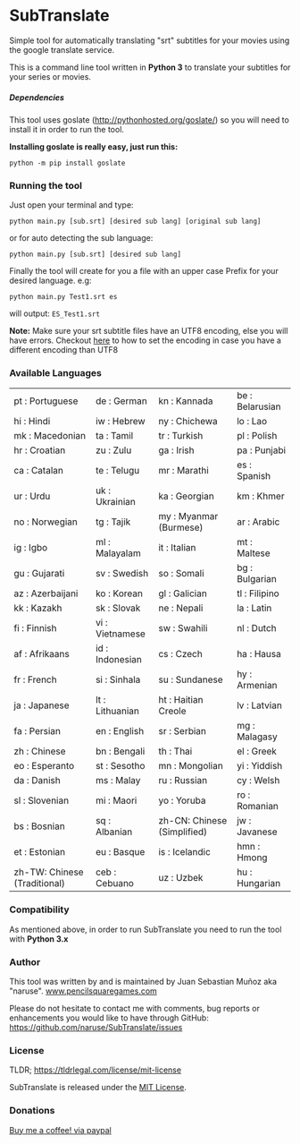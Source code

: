 # SubTranslate
Simple tool for automatically translating "srt" subtitles for your movies using the google translate service.

This is a command line tool written in <strong>Python 3</strong> to translate your subtitles for your series or movies.

##### Dependencies
This tool uses goslate (http://pythonhosted.org/goslate/) so you will need to install it in order to run the tool.

<strong>Installing goslate is really easy, just run this:</strong>
```
python -m pip install goslate
```
### Running the tool
Just open your terminal and type:
```
python main.py [sub.srt] [desired sub lang] [original sub lang]
```
or for auto detecting the sub language:
```
python main.py [sub.srt] [desired sub lang]
```
Finally the tool will create for you a file with an upper case Prefix for your desired language. e.g:
```
python main.py Test1.srt es
```
will output: ```ES_Test1.srt```

<strong>Note:</strong> Make sure your srt subtitle files have an UTF8 encoding, else you will have errors.
Checkout <a href="http://redhotwords.com/unicode.html">here</a> to how to set the encoding in case you have a different encoding than UTF8
### Available Languages
|  |  | | |
|:---------------------------|:-------------------------|:---------------------------|:-----------------|
|pt   : Portuguese          |de   : German            |kn   : Kannada             |be   : Belarusian|  
|hi   : Hindi                |iw   : Hebrew           |ny   : Chichewa            |lo   : Lao       |   
|mk   : Macedonian           |ta   : Tamil            |tr   : Turkish             |pl   : Polish    |
|hr   : Croatian             |zu   : Zulu             |ga   : Irish               |pa   : Punjabi   |
|ca   : Catalan              |te   : Telugu           |mr   : Marathi             |es   : Spanish   |
|ur   : Urdu                 |uk   : Ukrainian        |ka   : Georgian            |km   : Khmer     |
|no   : Norwegian            |tg   : Tajik            |my   : Myanmar (Burmese)   |ar   : Arabic    |
|ig   : Igbo                 |ml   : Malayalam        |it   : Italian             |mt   : Maltese   |
|gu   : Gujarati             |sv   : Swedish          |so   : Somali              |bg   : Bulgarian |
|az   : Azerbaijani          |ko   : Korean           |gl   : Galician            |tl   : Filipino  |
|kk   : Kazakh               |sk   : Slovak           |ne   : Nepali              |la   : Latin     |
|fi   : Finnish              |vi   : Vietnamese       |sw   : Swahili             |nl   : Dutch     |
|af   : Afrikaans            |id   : Indonesian       |cs   : Czech               |ha   : Hausa     |
|fr   : French               |si   : Sinhala          |su   : Sundanese           |hy   : Armenian  |
|ja   : Japanese             |lt   : Lithuanian       |ht   : Haitian Creole      |lv   : Latvian   |
|fa   : Persian              |en   : English          |sr   : Serbian             |mg   : Malagasy  |
|zh   : Chinese              |bn   : Bengali          |th   : Thai                |el   : Greek     |
|eo   : Esperanto            |st   : Sesotho          |mn   : Mongolian           |yi   : Yiddish   |
|da   : Danish               |ms   : Malay            |ru   : Russian             |cy   : Welsh     |
|sl   : Slovenian            |mi   : Maori            |yo   : Yoruba              |ro   : Romanian  |
|bs   : Bosnian              |sq   : Albanian         |zh-CN: Chinese (Simplified)|jw   : Javanese  |
|et   : Estonian             |eu   : Basque           |is   : Icelandic           |hmn  : Hmong     |
|zh-TW: Chinese (Traditional)|ceb  : Cebuano          |uz   : Uzbek               |hu   : Hungarian |

### Compatibility
As mentioned above, in order to run SubTranslate you need to run the tool with <strong>Python 3.x</strong>
### Author
This tool was written by and is maintained by Juan Sebastian Muñoz aka "naruse". 
www.pencilsquaregames.com

Please do not hesitate to contact me with comments, bug reports or enhancements you would like to have through GitHub:
https://github.com/naruse/SubTranslate/issues

### License
TLDR; https://tldrlegal.com/license/mit-license

SubTranslate is released under the <a href="http://opensource.org/licenses/MIT">MIT License</a>.
### Donations
<a href="https://www.paypal.com/cgi-bin/webscr?cmd=_donations&business=47A3BCMYDK3TS&lc=CO&item_name=Juan%20Sebastian&item_number=SubTranslateID&currency_code=USD&bn=PP%2dDonationsBF%3abtn_donateCC_LG%2egif%3aNonHosted">Buy me a coffee! via paypal</a>
